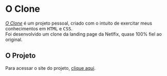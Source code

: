 # O Clone

<p><em><a href="https://diegobernardes95.github.io/O_Clone/">O Clone</a></em> é um projeto pessoal, criado com o intuito de exercitar meus conhecimentos em <kbd>HTML</kbd> e <kbd>CSS</kbd>.<br>Foi desenvolvido um clone da landing page da Netlfix, quase 100% fiel ao original.</p>

## O Projeto

<p>Para acessar o site do projeto, <a href="https://diegobernardes95.github.io/O_Clone/">clique aqui</a>.</p>
